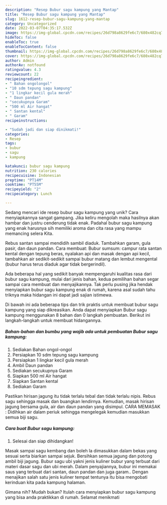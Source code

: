 ```yaml
---
description: "Resep Bubur sagu kampung yang Mantap"
title: "Resep Bubur sagu kampung yang Mantap"
slug: 1612-resep-bubur-sagu-kampung-yang-mantap
category: Uncategorized
date: 2022-03-07T04:35:17.532Z
image: https://img-global.cpcdn.com/recipes/26d798a8629fe6c7/680x482cq70/bubur-sagu-kampung-foto-resep-utama.jpg
hideToc: false
enableToc: true
enableTocContent: false
thumbnail: https://img-global.cpcdn.com/recipes/26d798a8629fe6c7/680x482cq70/bubur-sagu-kampung-foto-resep-utama.jpg
cover: https://img-global.cpcdn.com/recipes/26d798a8629fe6c7/680x482cq70/bubur-sagu-kampung-foto-resep-utama.jpg
author: Admin
authorAv: notfound
ratingvalue: 4.3
reviewcount: 22
recipeingredient:
- " Bahan ongolongol"
- "10 sdm tepung sagu kampung"
- "1 lingkar kecil gula merah"
- " Daun pandan"
- "secukupnya Garam"
- "500 ml Air hangat"
- " Santan kental"
- " Garam"
recipeinstructions:

- "Sudah jadi dan siap dinikmati!"
categories:
- Resep
tags:
- bubur
- sagu
- kampung

katakunci: bubur sagu kampung 
nutrition: 230 calories
recipecuisine: Indonesian
preptime: "PT14M"
cooktime: "PT55M"
recipeyield: "2"
recipecategory: Lunch

---
```





Sedang mencari ide resep bubur sagu kampung yang unik? Cara menyiapkannya sangat gampang. Jika keliru mengolah maka hasilnya akan hambar dan justru cenderung tidak enak. Padahal bubur sagu kampung yang enak harusnya sih memiliki aroma dan cita rasa yang mampu memancing selera Kita.





Rebus santan sampai mendidih sambil diaduk. Tambahkan garam, gula pasir, dan daun pandan. Cara membuat: Bubur sumsum: campur rata santan kental dengan tepung beras, nyalakan api dan masak dengan api kecil, tambahkan air sedikit-sedikit sampai bubur matang dan lembut mengental (bubur harus terus diaduk agar tidak bergerindil).

Ada beberapa hal yang sedikit banyak mempengaruhi kualitas rasa dari bubur sagu kampung, mulai dari jenis bahan, kedua pemilihan bahan segar sampai cara membuat dan menyajikannya. Tak perlu pusing jika hendak menyiapkan bubur sagu kampung enak di rumah, karena asal sudah tahu triknya maka hidangan ini dapat jadi sajian istimewa.






Di bawah ini ada beberapa tips dan trik praktis untuk membuat bubur sagu kampung yang siap dikreasikan. Anda dapat menyiapkan Bubur sagu kampung menggunakan 8 bahan dan 0 langkah pembuatan. Berikut ini langkah-langkah untuk membuat hidangannya.

<!--inarticleads1-->

##### Bahan-bahan dan bumbu yang wajib ada untuk pembuatan Bubur sagu kampung:

1. Sediakan  Bahan ongol-ongol
1. Persiapkan 10 sdm tepung sagu kampung
1. Persiapkan 1 lingkar kecil gula merah
1. Ambil  Daun pandan
1. Sediakan secukupnya Garam
1. Siapkan 500 ml Air hangat
1. Siapkan  Santan kental
1. Sediakan  Garam


Pastikan hirisan jagung itu tidak terlalu tebal dan tidak terlalu nipis. Rebus sagu sehingga masak dan buangkan lendirnya. Kemudian, masak hirisan jagung bersama gula, air dan daun pandan yang disimpul. CARA MEMASAK : Didihkan air dalam periuk sehingga mengelegak kemudian masukkan semua biji sagu. 

<!--inarticleads2-->

##### Cara buat Bubur sagu kampung:


1. Selesai dan siap dihidangkan!

Masak sampai sagu kembang dan boleh la dimasukkan dalam bekas yang sesuai serta biarkan sampai sejuk. Bersihkan semua jagung dan potong ambil biji jagung. Bubur sagu ubi yakni jenis kuliner bubur yang terbuat dari materi dasar sagu dan ubi merah. Dalam penyajiannya, bubur ini memakai saus yang terbuat dari santan, daun pandan dan juga garam.. Dengan menajikan salah satu jenis kuliner tempat tentunya itu bisa mengobati kerinduan kita pada kampung halaman. 

Gimana nih? Mudah bukan? Itulah cara menyiapkan bubur sagu kampung yang bisa anda praktikkan di rumah. Selamat menikmati
